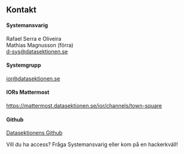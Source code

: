 ## Kontakt

#### Systemansvarig

Rafael Serra e Oliveira </br>
Mathias Magnusson (förra)</br>
[d-sys@datasektionen.se](mailto:d-sys@datasektionen.se)

#### Systemgrupp

[ior@datasektionen.se](mailto:ior@datasektionen.se)

#### IORs Mattermost

<https://mattermost.datasektionen.se/ior/channels/town-square>

#### Github

[Datasektionens Github](https://dsekt.se/github-link-website)</br>

Vill du ha access? Fråga Systemansvarig eller kom på en hackerkväll!
